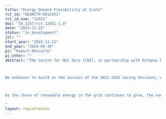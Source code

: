 ```yaml
---
title: "Energy Demand Flexibiliity at Scale"
rct_id: "AEARCTR-0012451"
rct_id_num: "12451"
doi: "10.1257/rct.12451-1.0"
date: "2023-11-22"
status: "in_development"
jel: ""
start_year: "2023-11-12"
end_year: "2024-09-30"
pi: "Robert Metcalfe"
pi_other: ""
abstract: "The Centre for Net Zero (CNZ), in partnership with Octopus Energy, will undertake a series of field trials during Octopus Energy’s second Saving Sessions (winter 2023 - 2024). The trials will rigorously evaluate how and why the program itself works to reduce customers’ energy consumption during hours of high grid constraint. 

We endeavor to build on the success of the 2022-2023 Saving Sessions, which showcased domestic customers' willingness to curtail energy consumption during peak periods, and CNZ’s analysis thereof (Jacob et al., 2023). To do so, we will implement a randomized encouragement design to evaluate the impact of customer participation in Saving Sessions. 

As the share of renewable energy in the grid continues to grow, the need for effective energy balancing becomes increasingly important. Leveraging customers' willingness to curtail energy consumption during peak periods (i.e., demand flexibility) has the potential to prevent blackouts, reduce reliance on polluting energy sources that would otherwise be called for in timers of high demand, and reduce the need for expensive balancing infrastructure and resources. For these reasons, domestic electricity flexibility is necessary to achieve a fully renewable energy system. We thus deem it of high importance to accurately assess its impact through a randomized controlled trial. 
"
layout: registration
---
```


